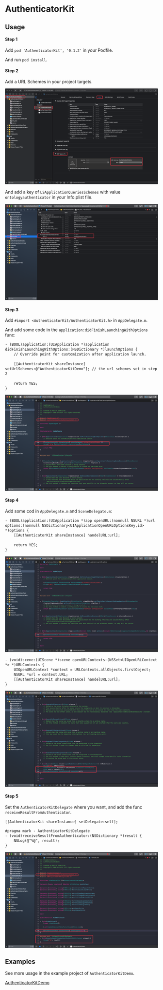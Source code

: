 # AuthenticatorKit


## Usage

#### Step 1

Add  `pod 'AuthenticatorKit', '0.1.2'` in your Podfile.

And run `pod install`.


#### Step 2

Add a URL Schemes in your project targets.

![image](https://github.com/AlleniCode/AuthenticatorKit/blob/master/Resources/QQ20200111-141537%402x.png)

And add a key of  `LSApplicationQueriesSchemes` with value `ontologyauthenticator` in your Info.plist file.

![image](https://github.com/AlleniCode/AuthenticatorKit/blob/master/Resources/QQ20200111-141723%402x.png)


#### Step 3

Add `#import <AuthenticatorKit/AuthenticatorKit.h>` in `AppDelegate.m`.

And add some code in the `application:didFinishLaunchingWithOptions` func:
```
- (BOOL)application:(UIApplication *)application didFinishLaunchingWithOptions:(NSDictionary *)launchOptions {
    // Override point for customization after application launch.
    
    [[AuthenticatorKit shareInstance] setUrlSchemes:@"AuthenticatorKitDemo"]; // the url schemes set in step 2
    
    return YES;
}
```

![image](https://github.com/AlleniCode/AuthenticatorKit/blob/master/Resources/QQ20200111-142345%402x.png)


#### Step 4

Add some cod in `AppDelegate.m` and `SceneDelegate.m`:
```
- (BOOL)application:(UIApplication *)app openURL:(nonnull NSURL *)url options:(nonnull NSDictionary<UIApplicationOpenURLOptionsKey,id> *)options {
    [[AuthenticatorKit shareInstance] handelURL:url];
    
    return YES;
}
```

![image](https://github.com/AlleniCode/AuthenticatorKit/blob/master/Resources/QQ20200111-142743%402x.png)

```
- (void)scene:(UIScene *)scene openURLContexts:(NSSet<UIOpenURLContext *> *)URLContexts {
    UIOpenURLContext *context = URLContexts.allObjects.firstObject;
    NSURL *url = context.URL;
    [[AuthenticatorKit shareInstance] handelURL:url];
}
```
![image](https://github.com/AlleniCode/AuthenticatorKit/blob/master/Resources/QQ20200111-142814%402x.png)


#### Step 5

Set the `AuthenticatorKitDelegate` where you want, and add the func `receiveResultFromAuthenticator`.
```
[[AuthenticatorKit shareInstance] setDelegate:self];
```

```
#pragma mark - AuthenticatorKitDelegate
- (void)receiveResultFromAuthenticator:(NSDictionary *)result {
    NSLog(@"%@", result);
}
```

![image](https://github.com/AlleniCode/AuthenticatorKit/blob/master/Resources/QQ20200111-143020%402x.png)


## Examples

See more usage in the example project of `AuthenticatorKitDemo`.

[AuthenticatorKitDemo](https://github.com/AlleniCode/AuthenticatorKit/tree/master/AuthenticatorKitDemo)

